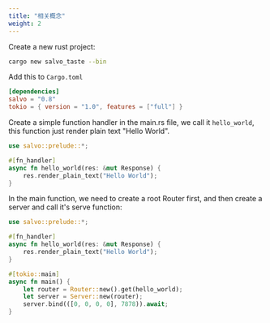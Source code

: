 ```yaml
---
title: "相关概念"
weight: 2
---
```



Create a new rust project:
```bash
cargo new salvo_taste --bin
```

Add this to `Cargo.toml`
```toml
[dependencies]
salvo = "0.8"
tokio = { version = "1.0", features = ["full"] }
```

Create a simple function handler in the main.rs file, we call it `hello_world`, this function just render plain text "Hello World".

```rust
use salvo::prelude::*;

#[fn_handler]
async fn hello_world(res: &mut Response) {
    res.render_plain_text("Hello World");
}
```

In the main function, we need to create a root Router first, and then create a server and call it's serve function:

```rust
use salvo::prelude::*;

#[fn_handler]
async fn hello_world(res: &mut Response) {
    res.render_plain_text("Hello World");
}

#[tokio::main]
async fn main() {
    let router = Router::new().get(hello_world);
    let server = Server::new(router);
    server.bind(([0, 0, 0, 0], 7878)).await;
}
```